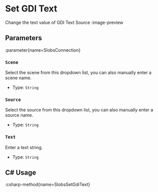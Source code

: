 # Set GDI Text
Change the text value of GDI Text Source
:image-preview

## Parameters
:parameter{name=SlobsConnection}

### `Scene`
Select the scene from this dropdown list, you can also manually enter a scene name.

- Type: `String`

### `Source`
Select the source from this dropdown list, you can also manually enter a source name.

- Type: `String`

### `Text`
Enter a text string.

- Type: `String`

## C# Usage
:csharp-method{name=SlobsSetGdiText}